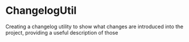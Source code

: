 # ChangelogUtil
Creating a changelog utility to show what changes are introduced into the project, providing a useful description of those
